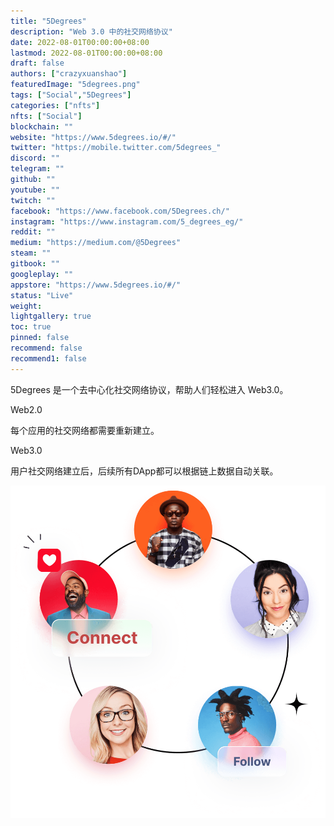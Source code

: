 ```yaml
---
title: "5Degrees"
description: "Web 3.0 中的社交网络协议"
date: 2022-08-01T00:00:00+08:00
lastmod: 2022-08-01T00:00:00+08:00
draft: false
authors: ["crazyxuanshao"]
featuredImage: "5degrees.png"
tags: ["Social","5Degrees"]
categories: ["nfts"]
nfts: ["Social"]
blockchain: ""
website: "https://www.5degrees.io/#/"
twitter: "https://mobile.twitter.com/5degrees_"
discord: ""
telegram: ""
github: ""
youtube: ""
twitch: ""
facebook: "https://www.facebook.com/5Degrees.ch/"
instagram: "https://www.instagram.com/5_degrees_eg/"
reddit: ""
medium: "https://medium.com/@5Degrees"
steam: ""
gitbook: ""
googleplay: ""
appstore: "https://www.5degrees.io/#/"
status: "Live"
weight: 
lightgallery: true
toc: true
pinned: false
recommend: false
recommend1: false
---
```

<p>5Degrees 是一个去中心化社交网络协议，帮助人们轻松进入 Web3.0。</p>
<p>Web2.0</p>
<p>每个应用的社交网络都需要重新建立。</p>
<p>Web3.0</p>
<p>用户社交网络建立后，后续所有DApp都可以根据链上数据自动关联。</p>

![main-en.49d7c0c7](main-en.49d7c0c7.png)



